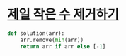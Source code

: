 # [제일 작은 수 제거하기](https://programmers.co.kr/learn/courses/30/lessons/12935)

```python
def solution(arr):
    arr.remove(min(arr))
    return arr if arr else [-1]
```
